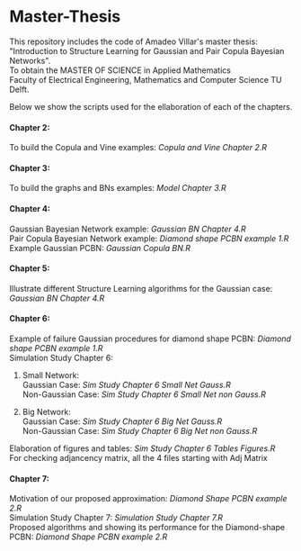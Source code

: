  # Master-Thesis

This repository includes the code of Amadeo Villar's master thesis: <br />
"Introduction to Structure Learning for Gaussian and Pair Copula Bayesian Networks". <br />
To obtain the MASTER OF SCIENCE in Applied Mathematics <br />
Faculty of Electrical Engineering, Mathematics and Computer Science TU Delft. <br />

Below we show the scripts used for the ellaboration of each of the chapters.
#### Chapter 2:  <br />
To build the Copula and Vine examples:
*Copula and Vine Chapter 2.R*

#### Chapter 3: <br />
To build the graphs and BNs examples: *Model Chapter 3.R*

#### Chapter 4: <br />
Gaussian Bayesian Network example: *Gaussian BN Chapter 4.R* <br />
Pair Copula Bayesian Network example: *Diamond shape PCBN example 1.R* <br />
Example Gaussian PCBN: *Gaussian Copula BN.R* <br />

#### Chapter 5: <br />
Illustrate different Structure Learning algorithms for the Gaussian case: *Gaussian BN Chapter 4.R*

#### Chapter 6: <br />
Example of failure Gaussian procedures for diamond shape PCBN: *Diamond shape PCBN example 1.R* <br />
Simulation Study Chapter 6: <br />
1. Small Network: <br />
Gaussian Case: *Sim Study Chapter 6 Small Net Gauss.R*  <br />
Non-Gaussian Case: *Sim Study Chapter 6 Small Net non Gauss.R*  <br />

2. Big Network: <br />
Gaussian Case: *Sim Study Chapter 6 Big Net Gauss.R*  <br />
Non-Gaussian Case: *Sim Study Chapter 6 Big Net non Gauss.R*  <br />

Elaboration of figures and tables: *Sim Study Chapter 6 Tables Figures.R*  <br />
For checking adjancency matrix, all the 4 files starting with Adj Matrix <br />

#### Chapter 7: <br />
Motivation of our proposed approximation: *Diamond Shape PCBN example 2.R* <br />
Simulation Study Chapter 7: *Simulation Study Chapter 7.R* <br />
Proposed algorithms and showing its performance for the Diamond-shape PCBN: *Diamond Shape PCBN example 2.R* <br />
